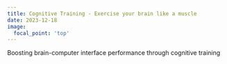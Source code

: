 ```yaml
---
title: Cognitive Training - Exercise your brain like a muscle
date: 2023-12-18
image:
  focal_point: 'top'
---
```




<!--more-->

Boosting brain-computer interface performance through cognitive training